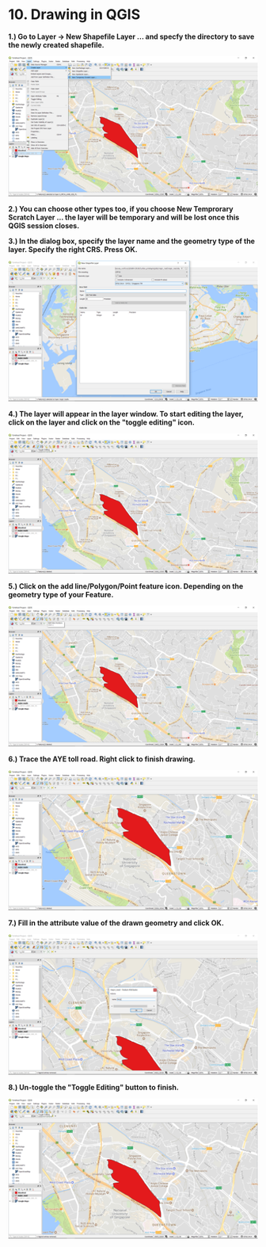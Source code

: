 # 10. Drawing in QGIS

**1.\) Go to Layer -&gt; New Shapefile Layer ...  and specfy the directory to save the newly created shapefile.**

![](../.gitbook/assets/image%20%2861%29.png)

**2.\) You can choose other types too, if you choose New Temprorary Scratch Layer ... the layer will be temporary and will be lost once this QGIS session closes.**

**3.\) In the dialog box, specify the layer name and the geometry type of the layer. Specify the right CRS. Press OK.**

![](../.gitbook/assets/image%20%2898%29.png)

**4.\) The layer will appear in the layer window. To start editing the layer, click on the layer and click on the "toggle editing" icon.** 

![](../.gitbook/assets/image%20%2833%29.png)

**5.\) Click on the add line/Polygon/Point feature icon. Depending on the geometry type of your Feature.**

![](../.gitbook/assets/image%20%2876%29.png)

**6.\) Trace the AYE toll road. Right click to finish drawing.**

![](../.gitbook/assets/image%20%2848%29.png)

**7.\) Fill in the attribute value of the drawn geometry and click OK.**

![](../.gitbook/assets/image%20%2849%29.png)

**8.\) Un-toggle the "Toggle Editing" button to finish.**

![](../.gitbook/assets/image%20%2821%29.png)




